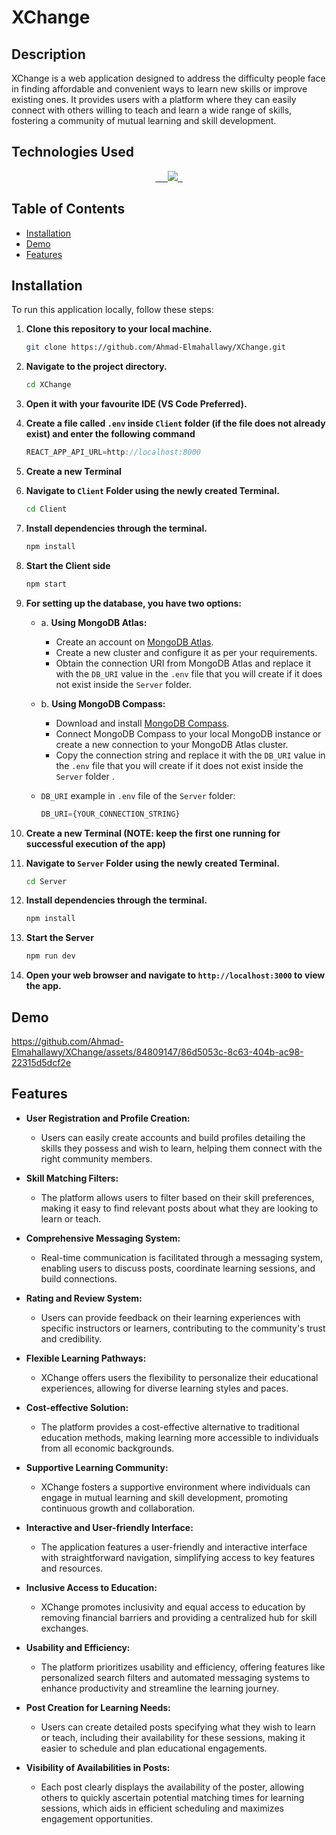 # XChange

## Description
XChange is a web application designed to address the difficulty people face in finding affordable and convenient ways to learn new skills or improve existing ones. It provides users with a platform where they can easily connect with others willing to teach and learn a wide range of skills, fostering a community of mutual learning and skill development.

## Technologies Used

<p align="center">
  <a aria-label="Javascript" href="https://developer.mozilla.org/en-US/docs/Web/JavaScript">
    <img alt="" src="https://img.shields.io/badge/Javascript-F7DF1E?style=for-the-badge&logo=javascript&logoColor=white">
  </a>
      <a aria-label="VSCode" href="https://code.visualstudio.com/">
    <img alt="" src="https://img.shields.io/badge/Visual_Studio_Code-0078D4?style=for-the-badge&logo=visual%20studio%20code&logoColor=white">
    </a>
          <a aria-label="Rider" href="https://https://www.jetbrains.com/rider//">
    <img alt="" src="https://img.shields.io/badge/Rider-000000.svg?style=for-the-badge&logo=Rider&logoColor=white&color=black&labelColor=crimson">
    </a>
    <a aria-label="Figma" href="https://www.figma.com">
    <img alt="" src="https://img.shields.io/badge/Figma-F24E1E?style=for-the-badge&logo=figma&logoColor=white">
  </a>
<a aria-label="REST API" href="https://en.wikipedia.org/wiki/REST">
    <img alt="" src="https://img.shields.io/badge/REST%20API-4d4d4d?style=for-the-badge">
  </a>
  <a aria-label="React" href="https://react.dev/">
    <img src="https://img.shields.io/badge/React-20232A?style=for-the-badge&logo=react&logoColor=61DAFB">
  </a>
    <a aria-label="MongoDB" href="https://www.mongodb.com">
    <img alt="" src="https://img.shields.io/badge/MongoDB-4EA94B?style=for-the-badge&logo=mongodb&logoColor=white">
  </a>
  <a aria-label="ExpressJS" href="https://expressjs.com/">
    <img alt="" src="https://img.shields.io/badge/ExpressJS-17202C?style=for-the-badge&logo=express&logoColor=white">
  </a>
</p>

## Table of Contents
- [Installation](#installation)
- [Demo](#demo)
- [Features](#features)

## Installation
To run this application locally, follow these steps:

1. **Clone this repository to your local machine.**
    ```sh
    git clone https://github.com/Ahmad-Elmahallawy/XChange.git
    ```

2. **Navigate to the project directory.**
    ```sh
    cd XChange
    ```

3. **Open it with your favourite IDE (VS Code Preferred).**
    
4. **Create a file called `.env` inside `Client` folder (if the file does not already exist) and enter the following command**
    ```javascript
    REACT_APP_API_URL=http://localhost:8000
    ```

5. **Create a new Terminal**

6. **Navigate to `Client` Folder using the newly created Terminal.**
    ```sh
    cd Client
    ```

7. **Install dependencies through the terminal.**
    ```sh
    npm install
    ```

8. **Start the Client side**
    ```sh
    npm start
    ```

9. **For setting up the database, you have two options:**

   - a. **Using MongoDB Atlas:**
       - Create an account on [MongoDB Atlas](https://www.mongodb.com/cloud/atlas).
       - Create a new cluster and configure it as per your requirements.
       - Obtain the connection URI from MongoDB Atlas and replace it with the `DB_URI` value in the `.env` file that you will create if it does not exist inside the `Server` folder.

   - b. **Using MongoDB Compass:**
       - Download and install [MongoDB Compass](https://www.mongodb.com/try/download/compass).
       - Connect MongoDB Compass to your local MongoDB instance or create a new connection to your MongoDB Atlas cluster.
       - Copy the connection string and replace it with the `DB_URI` value in the `.env` file that you will create if it does not exist inside the `Server` folder .
    
   - `DB_URI` example in `.env` file of the `Server` folder:
     ```javascript
     DB_URI={YOUR_CONNECTION_STRING}
     ```

10. **Create a new Terminal (NOTE: keep the first one running for successful execution of the app)**

11. **Navigate to `Server` Folder using the newly created Terminal.**
    ```sh
    cd Server
    ```

12. **Install dependencies through the terminal.**
    ```sh
    npm install
    ```

13. **Start the Server**
    ```sh
    npm run dev
    ```

14. **Open your web browser and navigate to `http://localhost:3000` to view the app.**



## Demo
https://github.com/Ahmad-Elmahallawy/XChange/assets/84809147/86d5053c-8c63-404b-ac98-22315d5dcf2e


## Features

- **User Registration and Profile Creation:**
  - Users can easily create accounts and build profiles detailing the skills they possess and wish to learn, helping them connect with the right community members.

- **Skill Matching Filters:**
  - The platform allows users to filter based on their skill preferences, making it easy to find relevant posts about what they are looking to learn or teach.

- **Comprehensive Messaging System:**
  - Real-time communication is facilitated through a messaging system, enabling users to discuss posts, coordinate learning sessions, and build connections.

- **Rating and Review System:**
  - Users can provide feedback on their learning experiences with specific instructors or learners, contributing to the community's trust and credibility.

- **Flexible Learning Pathways:**
  - XChange offers users the flexibility to personalize their educational experiences, allowing for diverse learning styles and paces.

- **Cost-effective Solution:**
  - The platform provides a cost-effective alternative to traditional education methods, making learning more accessible to individuals from all economic backgrounds.

- **Supportive Learning Community:**
  - XChange fosters a supportive environment where individuals can engage in mutual learning and skill development, promoting continuous growth and collaboration.

- **Interactive and User-friendly Interface:**
  - The application features a user-friendly and interactive interface with straightforward navigation, simplifying access to key features and resources.

- **Inclusive Access to Education:**
  - XChange promotes inclusivity and equal access to education by removing financial barriers and providing a centralized hub for skill exchanges.

- **Usability and Efficiency:**
  - The platform prioritizes usability and efficiency, offering features like personalized search filters and automated messaging systems to enhance productivity and streamline the learning journey.

- **Post Creation for Learning Needs:**
  - Users can create detailed posts specifying what they wish to learn or teach, including their availability for these sessions, making it easier to schedule and plan educational engagements.

- **Visibility of Availabilities in Posts:**
  - Each post clearly displays the availability of the poster, allowing others to quickly ascertain potential matching times for learning sessions, which aids in efficient scheduling and maximizes engagement opportunities.


